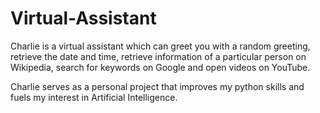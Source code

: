 # Virtual-Assistant

Charlie is a virtual assistant which can greet you with a random greeting, retrieve the date and time, retrieve information of a particular person on Wikipedia, search for keywords on Google and open videos on YouTube. 

Charlie serves as a personal project that improves my python skills and fuels my interest in Artificial Intelligence.
